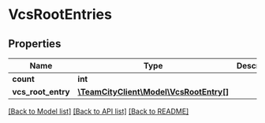 # VcsRootEntries

## Properties
Name | Type | Description | Notes
------------ | ------------- | ------------- | -------------
**count** | **int** |  | [optional] 
**vcs_root_entry** | [**\TeamCityClient\Model\VcsRootEntry[]**](VcsRootEntry.md) |  | [optional] 

[[Back to Model list]](../README.md#documentation-for-models) [[Back to API list]](../README.md#documentation-for-api-endpoints) [[Back to README]](../README.md)


